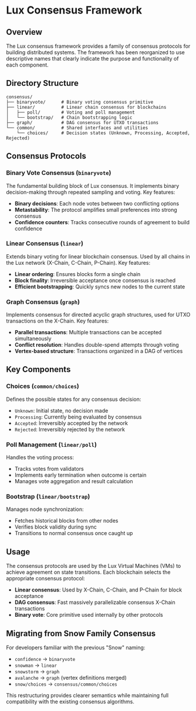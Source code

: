 # Lux Consensus Framework

## Overview

The Lux consensus framework provides a family of consensus protocols for building distributed systems. The framework has been reorganized to use descriptive names that clearly indicate the purpose and functionality of each component.

## Directory Structure

```
consensus/
├── binaryvote/      # Binary voting consensus primitive
├── linear/          # Linear chain consensus for blockchains
│   ├── poll/        # Voting and poll management
│   └── bootstrap/   # Chain bootstrapping logic
├── graph/           # DAG consensus for UTXO transactions
└── common/          # Shared interfaces and utilities
    └── choices/     # Decision states (Unknown, Processing, Accepted, Rejected)
```

## Consensus Protocols

### Binary Vote Consensus (`binaryvote`)
The fundamental building block of Lux consensus. It implements binary decision-making through repeated sampling and voting. Key features:
- **Binary decisions**: Each node votes between two conflicting options
- **Metastability**: The protocol amplifies small preferences into strong consensus
- **Confidence counters**: Tracks consecutive rounds of agreement to build confidence

### Linear Consensus (`linear`)
Extends binary voting for linear blockchain consensus. Used by all chains in the Lux network (X-Chain, C-Chain, P-Chain). Key features:
- **Linear ordering**: Ensures blocks form a single chain
- **Block finality**: Irreversible acceptance once consensus is reached
- **Efficient bootstrapping**: Quickly syncs new nodes to the current state

### Graph Consensus (`graph`)
Implements consensus for directed acyclic graph structures, used for UTXO transactions on the X-Chain. Key features:
- **Parallel transactions**: Multiple transactions can be accepted simultaneously
- **Conflict resolution**: Handles double-spend attempts through voting
- **Vertex-based structure**: Transactions organized in a DAG of vertices

## Key Components

### Choices (`common/choices`)
Defines the possible states for any consensus decision:
- `Unknown`: Initial state, no decision made
- `Processing`: Currently being evaluated by consensus
- `Accepted`: Irreversibly accepted by the network
- `Rejected`: Irreversibly rejected by the network

### Poll Management (`linear/poll`)
Handles the voting process:
- Tracks votes from validators
- Implements early termination when outcome is certain
- Manages vote aggregation and result calculation

### Bootstrap (`linear/bootstrap`)
Manages node synchronization:
- Fetches historical blocks from other nodes
- Verifies block validity during sync
- Transitions to normal consensus once caught up

## Usage

The consensus protocols are used by the Lux Virtual Machines (VMs) to achieve agreement on state transitions. Each blockchain selects the appropriate consensus protocol:

- **Linear consensus**: Used by X-Chain, C-Chain, and P-Chain for block acceptance
- **DAG consensus**: Fast massively parallelizable consensus X-Chain transactions
- **Binary vote**: Core primitive used internally by other protocols

## Migrating from Snow Family Consensus

For developers familiar with the previous "Snow" naming:
- `confidence` → `binaryvote`
- `snowman` → `linear`
- `snowstorm` → `graph`
- `avalanche` → `graph` (vertex definitions merged)
- `snow/choices` → `consensus/common/choices`

This restructuring provides clearer semantics while maintaining full compatibility with the existing consensus algorithms.
